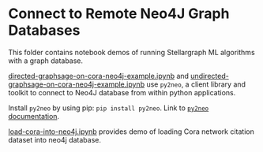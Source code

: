 # Connect to Remote Neo4J Graph Databases

This folder contains notebook demos of running Stellargraph ML algorithms with a graph database.

[directed-graphsage-on-cora-neo4j-example.ipynb](./directed-graphsage-on-cora-neo4j-example.ipynb) and [undirected-graphsage-on-cora-neo4j-example.ipynb](./undirected-graphsage-on-cora-neo4j-example.ipynb) use ```py2neo```, a client library and toolkit to connect to Neo4J database from within python applications.

Install ```py2neo``` by using pip: `pip install py2neo`. Link to [`py2neo` documentation](https://py2neo.org/v4/).

[load-cora-into-neo4j.ipynb](./load-cora-into-neo4j.ipynb) provides demo of loading Cora network citation dataset into neo4j database.


